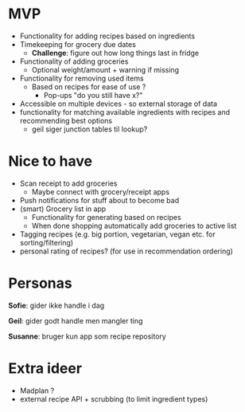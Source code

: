 # MVP
-  Functionality for adding recipes based on ingredients
-  Timekeeping for grocery due dates
    - **Challenge**: figure out how long things last in fridge
-  Functionality of adding groceries 
    - Optional weight/amount + warning if missing
-  Functionality for removing used items
    - Based on recipes for ease of use ?
        - Pop-ups "do you still have x?"
-  Accessible on multiple devices - so external storage of data 
-  functionality for matching available ingredients with recipes and recommending best options
    - geil siger junction tables til lookup?

# Nice to have
- Scan receipt to add groceries 
    - Maybe connect with grocery/receipt apps
- Push notifications for stuff about to become bad
- (smart) Grocery list in app
    - Functionality for generating based on recipes
    - When done shopping automatically add groceries to active list
- Tagging recipes (e.g. big portion, vegetarian, vegan etc. for sorting/filtering)
- personal rating of recipes? (for use in recommendation ordering)


# Personas 

**Sofie**: gider ikke handle i dag

**Geil**: gider godt handle men mangler ting

**Susanne**: bruger kun app som recipe repository 

# Extra ideer
- Madplan ?
- external recipe API + scrubbing (to limit ingredient types)

